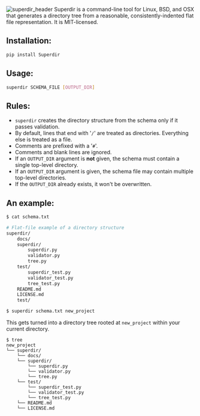 ![superdir_header](https://github.com/foundling/superdir/blob/master/superdir_logo.png)
Superdir is a command-line tool for Linux, BSD, and OSX that generates a directory tree from a reasonable, consistently-indented flat file representation.  It is MIT-licensed.

## Installation:

````bash
pip install Superdir
````

## Usage:

````bash
superdir SCHEMA_FILE [OUTPUT_DIR]
````

## Rules:

- `superdir` creates the directory structure from the schema only if it passes validation.
- By default, lines that end with '`/`' are treated as directories. Everything else is treated as a file. 
- Comments are prefixed with a '`#`'.
- Comments and blank lines are ignored.
- If an `OUTPUT_DIR` argument is **not** given, the schema must contain a single top-level directory.
- If an `OUTPUT_DIR` argument is given, the schema file may contain multiple top-level directories.
- If the `OUTPUT_DIR` already exists, it won't be overwritten. 

## An example:

````bash
$ cat schema.txt

# Flat-file example of a directory structure
superdir/
    docs/
    superdir/
        superdir.py
        validator.py
        tree.py
    test/
        superdir_test.py
        validator_test.py
        tree_test.py
    README.md
    LICENSE.md
    test/

$ superdir schema.txt new_project 
````
This gets turned into a directory tree rooted at `new_project` within your current directory. 

````
$ tree
new_project
└── superdir/
    └── docs/
    └── superdir/
        └── superdir.py
        └── validator.py
        └── tree.py
    └── test/
        └── superdir_test.py
        └── validator_test.py
        └── tree_test.py
    └── README.md
    └── LICENSE.md
````

